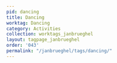 ```yaml
---
pid: dancing
title: Dancing
worktag: Dancing
category: Activities
collection: worktags_janbrueghel
layout: tagpage_janbrueghel
order: '043'
permalink: "/janbrueghel/tags/dancing/"
---
```

